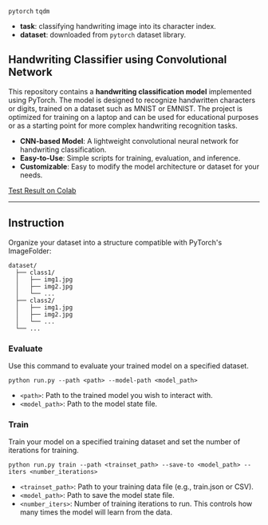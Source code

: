 `pytorch` `tqdm`
* **task**: classifying handwriting image into its character index.
* **dataset**: downloaded from `pytorch` dataset library.

## Handwriting Classifier using Convolutional Network
This repository contains a **handwriting classification model** implemented using PyTorch. The model is designed to recognize handwritten characters or digits, trained on a dataset such as MNIST or EMNIST. The project is optimized for training on a laptop and can be used for educational purposes or as a starting point for more complex handwriting recognition tasks.

- **CNN-based Model**: A lightweight convolutional neural network for handwriting classification.
- **Easy-to-Use**: Simple scripts for training, evaluation, and inference.
- **Customizable**: Easy to modify the model architecture or dataset for your needs.

[Test Result on Colab](https://colab.research.google.com/drive/1ZASlcYiEfuJVXgN3AOC-illJUkQmehhd?usp=sharing)

---
## Instruction
Organize your dataset into a structure compatible with PyTorch's ImageFolder:
```
dataset/
  ├── class1/
  │   ├── img1.jpg
  │   ├── img2.jpg
  │   └── ...
  ├── class2/
  │   ├── img1.jpg
  │   ├── img2.jpg
  │   └── ...
  └── ...
 ```
### Evaluate
Use this command to evaluate your trained model on a specified dataset.
```
python run.py --path <path> --model-path <model_path>
```
* `<path>`: Path to the trained model you wish to interact with.
* `<model_path>`: Path to the model state file.
### Train
Train your model on a specified training dataset and set the number of iterations for training.
```
python run.py train --path <trainset_path> --save-to <model_path> --iters <number_iterations>
```
* `<trainset_path>`: Path to your training data file (e.g., train.json or CSV).
* `<model_path>`: Path to save the model state file.
* `<number_iters>`: Number of training iterations to run. This controls how many times the model will learn from the data.